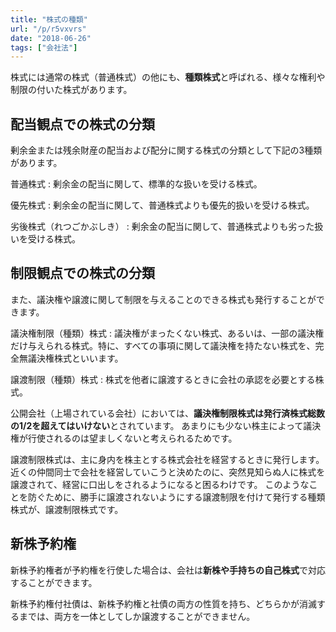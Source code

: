 ```yaml
---
title: "株式の種類"
url: "/p/r5vxvrs"
date: "2018-06-26"
tags: ["会社法"]
---
```


株式には通常の株式（普通株式）の他にも、**種類株式**と呼ばれる、様々な権利や制限の付いた株式があります。


配当観点での株式の分類
----

剰余金または残余財産の配当および配分に関する株式の分類として下記の3種類があります。

普通株式
: 剰余金の配当に関して、標準的な扱いを受ける株式。

優先株式
: 剰余金の配当に関して、普通株式よりも優先的扱いを受ける株式。

劣後株式（れつごかぶしき）
: 剰余金の配当に関して、普通株式よりも劣った扱いを受ける株式。


制限観点での株式の分類
----

また、議決権や譲渡に関して制限を与えることのできる株式も発行することができます。

議決権制限（種類）株式
: 議決権がまったくない株式、あるいは、一部の議決権だけ与えられる株式。特に、すべての事項に関して議決権を持たない株式を、完全無議決権株式といいます。

譲渡制限（種類）株式
: 株式を他者に譲渡するときに会社の承認を必要とする株式。

公開会社（上場されている会社）においては、**議決権制限株式は発行済株式総数の1/2を超えてはいけない**とされています。
あまりにも少ない株主によって議決権が行使されるのは望ましくないと考えられるためです。

譲渡制限株式は、主に身内を株主とする株式会社を経営するときに発行します。
近くの仲間同士で会社を経営していこうと決めたのに、突然見知らぬ人に株式を譲渡されて、経営に口出しをされるようになると困るわけです。
このようなことを防ぐために、勝手に譲渡されないようにする譲渡制限を付けて発行する種類株式が、譲渡制限株式です。


新株予約権
----

新株予約権者が予約権を行使した場合は、会社は**新株や手持ちの自己株式**で対応することができます。

新株予約権付社債は、新株予約権と社債の両方の性質を持ち、どちらかが消滅するまでは、両方を一体としてしか譲渡することができません。

